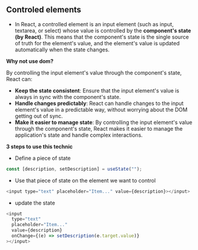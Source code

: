 ## Controled elements

- In React, a controlled element is an input element (such as input, textarea, or select) whose value is controlled by the **component's state (by React)**. This means that the component's state is the single source of truth for the element's value, and the element's value is updated automatically when the state changes.

**Why not use dom?**

By controlling the input element's value through the component's state, React can:

- **Keep the state consistent**: Ensure that the input element's value is always in sync with the component's state.
- **Handle changes predictably**: React can handle changes to the input element's value in a predictable way, without worrying about the DOM getting out of sync.
- **Make it easier to manage state**: By controlling the input element's value through the component's state, React makes it easier to manage the application's state and handle complex interactions.

**3 steps to use this technic**

- Define a piece of state

```js
const [description, setDescription] = useState("");
```

- Use that piece of state on the element we want to control

```js
<input type="text" placeholder="Item..." value={description}></input>
```

- update the state

```js
<input
  type="text"
  placeholder="Item..."
  value={description}
  onChange={(e) => setDescription(e.target.value)}
></input>
```
